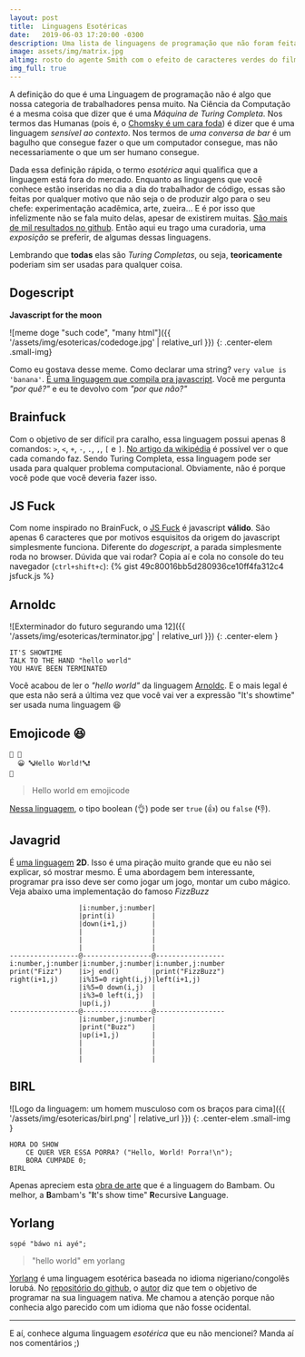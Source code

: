 ```yaml
---
layout: post
title:  Linguagens Esotéricas
date:   2019-06-03 17:20:00 -0300
description: Uma lista de linguagens de programação que não foram feitas para servir a uma lógica de mercado.
image: assets/img/matrix.jpg
altimg: rosto do agente Smith com o efeito de caracteres verdes do filme Matrix
img_full: true
---
```


A definição do que é uma Linguagem de programação não é algo que nossa categoria de trabalhadores pensa muito. Na Ciência da Computação é a mesma coisa que dizer que é uma *Máquina de Turing Completa*. Nos termos das Humanas (pois é, o [Chomsky é um cara foda](https://pt.wikipedia.org/wiki/Hierarquia_de_Chomsky)) é dizer que é uma linguagem *sensível ao contexto*. Nos termos de *uma conversa de bar* é um bagulho que consegue fazer o que um computador consegue, mas não necessariamente o que um ser humano consegue.

Dada essa definição rápida, o termo *esotérica* aqui qualifica que a linguagem está fora do mercado. Enquanto as linguagens que você conhece estão inseridas no dia a dia do trabalhador de código, essas são feitas por qualquer motivo que não seja o de produzir algo para o seu chefe: experimentação acadêmica, arte, zueira... E é por isso que infelizmente não se fala muito delas, apesar de existirem muitas. [São mais de mil resultados no github](https://github.com/search?p=1&q=esoteric&type=Repositories). Então aqui eu trago uma curadoria, uma *exposição* se preferir, de algumas dessas linguagens.

Lembrando que **todas** elas são *Turing Completas*, ou seja, **teoricamente** poderiam sim ser usadas para qualquer coisa.

## Dogescript

**Javascript for the moon**

![meme doge "such code", "many html"]({{ '/assets/img/esotericas/codedoge.jpg' | relative_url }})
{: .center-elem .small-img}

Como eu gostava desse meme. Como declarar uma string? `very value is 'banana'`. [É uma linguagem que compila pra javascript](https://dogescript.io/). Você me pergunta *"por quê?"* e eu te devolvo com *"por que não?"*

## Brainfuck

Com o objetivo de ser difícil pra caralho, essa linguagem possui apenas 8 comandos: `>`, `<`, `+`, `-`, `.`, `,`, `[` e `]`. [No artigo da wikipédia](https://en.wikipedia.org/wiki/Brainfuck#Language_design) é possível ver o que cada comando faz. Sendo Turing Completa, essa linguagem pode ser usada para qualquer problema computacional. Obviamente, não é porque você pode que você deveria fazer isso.

## JS Fuck

Com nome inspirado no BrainFuck, o [JS Fuck](http://www.jsfuck.com/) é javascript **válido**. São apenas 6 caracteres que por motivos esquisitos da origem do javascript simplesmente funciona. Diferente do *dogescript*, a parada simplesmente roda no browser. Dúvida que vai rodar? Copia aí e cola no console do teu navegador (`ctrl+shift+c`):
{% gist 49c80016bb5d280936ce10ff4fa312c4 jsfuck.js %}

## Arnoldc

![Exterminador do futuro segurando uma 12]({{ '/assets/img/esotericas/terminator.jpg' | relative_url }})
{: .center-elem }

```
IT'S SHOWTIME
TALK TO THE HAND "hello world"
YOU HAVE BEEN TERMINATED
```
Você acabou de ler o *"hello world"* da linguagem [Arnoldc](https://github.com/lhartikk/ArnoldC#arnoldc). E o mais legal é que esta não será a última vez que você vai ver a expressão "It's showtime" ser usada numa linguagem 😆

## Emojicode 😆

```
🏁 🍇
  😀 🔤Hello World!🔤❗️
🍉
```
> Hello world em emojicode

[Nessa linguagem](https://www.emojicode.org/docs/reference/basics.html), o tipo boolean (👌) pode ser `true` (👍) ou `false` (👎).

## Javagrid

É [uma linguagem](https://esolangs.org/wiki/Javagrid) **2D**. Isso é uma piração muito grande que eu não sei explicar, só mostrar mesmo. É uma abordagem bem interessante, programar pra isso deve ser como jogar um jogo, montar um cubo mágico. Veja abaixo uma implementação do famoso *FizzBuzz*
```
                 |i:number,j:number|                 
                 |print(i)         |                 
                 |down(i+1,j)      |                 
                 |                 |                 
                 |                 |                 
                 |                 |                 
-----------------@-----------------@-----------------
i:number,j:number|i:number,j:number|i:number,j:number
print("Fizz")    |i>j end()        |print("FizzBuzz")
right(i+1,j)     |i%15=0 right(i,j)|left(i+1,j)      
                 |i%5=0 down(i,j)  |                 
                 |i%3=0 left(i,j)  |                 
                 |up(i,j)          |                 
-----------------@-----------------@-----------------
                 |i:number,j:number|                 
                 |print("Buzz")    |                 
                 |up(i+1,j)        |                 
                 |                 |                 
                 |                 |                 
                 |                 |
```

## BIRL
![Logo da linguagem: um homem musculoso com os braços para cima]({{ '/assets/img/esotericas/birl.png' | relative_url }})
{: .center-elem .small-img }

```
HORA DO SHOW
    CE QUER VER ESSA PORRA? ("Hello, World! Porra!\n");
    BORA CUMPADE 0;
BIRL
```

Apenas apreciem esta [obra de arte](https://birl-language.github.io/) que é a linguagem do Bambam. Ou melhor, a **B**ambam's "**I**t's show time" **R**ecursive **L**anguage.

## Yorlang

```
sọpé "báwo ni ayé";
```
> "hello world" em yorlang

[Yorlang](https://anoniscoding.github.io/yorlang/) é uma linguagem esotérica baseada no idioma nigeriano/congolês Iorubá. No [repositório do github](https://github.com/anoniscoding/yorlang), o [autor](https://github.com/anoniscoding) diz que tem o objetivo de programar na sua linguagem nativa. Me chamou a atenção porque não conhecia algo parecido com um idioma que não fosse ocidental.

* * *

E aí, conhece alguma linguagem *esotérica* que eu não mencionei? Manda aí nos comentários ;)